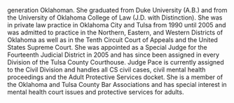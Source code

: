 ﻿---
fname: 'Kirsten'
lname: 'Pace'
id: 930
published: false
layout: judge-bio
---
generation
Oklahoman. She graduated from Duke University (A.B.) and from the
University of Oklahoma College of Law (J.D. with Distinction). She was
in private law practice in Oklahoma City and Tulsa from 1990 until 2005
and was admitted to practice in the Northern, Eastern, and Western
Districts of Oklahoma as well as in the Tenth Circuit Court of Appeals
and the United States Supreme Court. She was appointed as a Special
Judge for the Fourteenth Judicial District in 2005 and has since been
assigned in every Division of the Tulsa County Courthouse. Judge Pace is
currently assigned to the Civil Division and handles all CS civil cases,
civil mental health proceedings and the Adult Protective Services
docket. She is a member of the Oklahoma and Tulsa County Bar
Associations and has special interest in mental health court issues and
protective services for adults.
